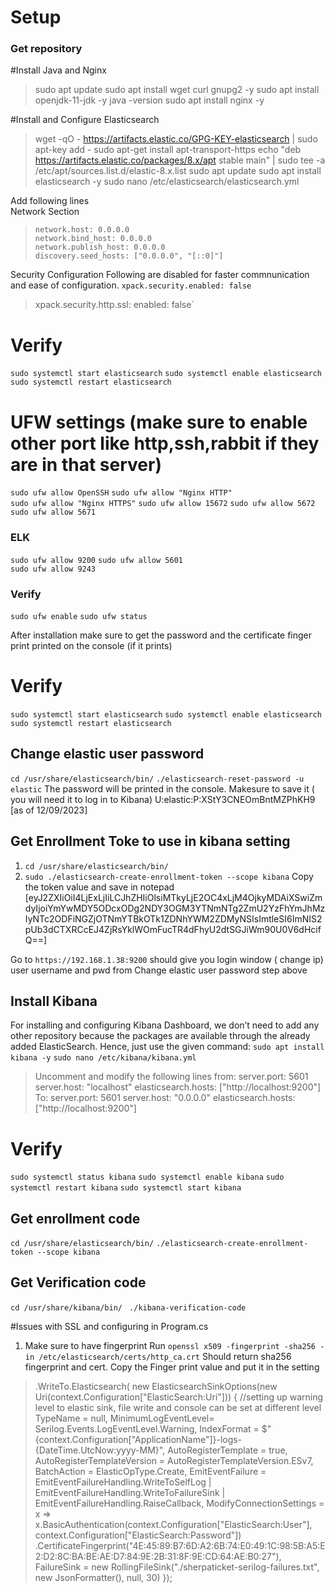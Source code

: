 # Setup
### Get repository
#Install Java and Nginx
>sudo apt update
sudo apt install wget curl gnupg2 -y
sudo apt install openjdk-11-jdk -y
java -version
sudo apt install nginx -y


#Install and Configure Elasticsearch
>wget -qO - https://artifacts.elastic.co/GPG-KEY-elasticsearch | sudo apt-key add -
sudo apt-get install apt-transport-https
echo "deb https://artifacts.elastic.co/packages/8.x/apt stable main" | sudo tee -a /etc/apt/sources.list.d/elastic-8.x.list
sudo apt update
sudo apt install elasticsearch -y
sudo nano /etc/elasticsearch/elasticsearch.yml


Add following lines  
Network Section
>`network.host: 0.0.0.0`  
`network.bind_host: 0.0.0.0`  
`network.publish_host: 0.0.0.0`  
`discovery.seed_hosts: ["0.0.0.0", "[::0]"]`

Security Configuration 
Following are disabled for faster commnunication and ease of configuration.
`xpack.security.enabled: false`
>xpack.security.http.ssl:
  enabled: false`


# Verify
`sudo systemctl start elasticsearch`
`sudo systemctl enable elasticsearch`
`sudo systemctl restart elasticsearch`

# UFW settings (make sure to enable other port like http,ssh,rabbit if they are in that server)

`sudo ufw allow OpenSSH`
`sudo ufw allow "Nginx HTTP"`  
`sudo ufw allow "Nginx HTTPS"` 
`sudo ufw allow 15672`
`sudo ufw allow 5672`
`sudo ufw allow 5671` 

### ELK
`sudo ufw allow 9200`
`sudo ufw allow 5601`  
`sudo ufw allow 9243` 

### Verify
`sudo ufw enable`
`sudo ufw status`

After installation make sure to get the password and the certificate finger print printed on the console (if it prints)

# Verify
`sudo systemctl start elasticsearch`
`sudo systemctl enable elasticsearch`
`sudo systemctl restart elasticsearch`

## Change elastic user password 

`cd /usr/share/elasticsearch/bin/`
`./elasticsearch-reset-password -u elastic`
The password will be printed in the console. Makesure to save it ( you will need it to log in to Kibana)
U:elastic:P:XStY3CNEOmBntMZPhKH9 [as of 12/09/2023]

## Get Enrollment Toke to use in kibana setting
1. `cd /usr/share/elasticsearch/bin/`
1. `sudo ./elasticsearch-create-enrollment-token --scope kibana`
Copy the token value and save in notepad
[eyJ2ZXIiOiI4LjExLjIiLCJhZHIiOlsiMTkyLjE2OC4xLjM4OjkyMDAiXSwiZmdyIjoiYmYwMDY5ODcxODg2NDY3OGM3YTNmNTg2ZmU2YzFhYmJhMzIyNTc2ODFiNGZjOTNmYTBkOTk1ZDNhYWM2ZDMyNSIsImtleSI6ImNIS2pUb3dCTXRCcEJ4ZjRsYklWOmFucTR4dFhyU2dtSGJiWm90U0V6dHcifQ==]

Go to 
`https://192.168.1.38:9200` should give you login window ( change ip) user username and pwd from Change elastic user password step above

## Install Kibana
For installing and configuring Kibana Dashboard, we don’t need to add any other repository because the packages are available through the already added ElasticSearch. Hence, just use the given command:
`sudo apt install kibana -y`
`sudo nano /etc/kibana/kibana.yml`
>Uncomment and modify the following lines from:
server.port: 5601
server.host: "localhost"
elasticsearch.hosts: ["http://localhost:9200"]
To:
server.port: 5601
server.host: "0.0.0.0"
elasticsearch.hosts: ["http://localhost:9200"]

# Verify
`sudo systemctl status kibana`
`sudo systemctl enable kibana`
`sudo systemctl restart kibana`
`sudo systemctl start kibana`

## Get enrollment code
`cd /usr/share/elasticsearch/bin/`
`./elasticsearch-create-enrollment-token --scope kibana`

## Get Verification code
`cd /usr/share/kibana/bin/`
` ./kibana-verification-code`


#Issues with SSL and configuring in Program.cs
1. Make sure to have fingerprint 
    Run
    `openssl x509 -fingerprint -sha256 -in /etc/elasticsearch/certs/http_ca.crt`
    Should return sha256 fingerprint and cert. Copy the Finger print value and put it in the setting 
>.WriteTo.Elasticsearch(
        new ElasticsearchSinkOptions(new Uri(context.Configuration["ElasticSearch:Uri"]))
        {
            //setting up warning level to elastic sink, file write and console can be set at different level
            TypeName = null,
            MinimumLogEventLevel= Serilog.Events.LogEventLevel.Warning,
            IndexFormat = $"{context.Configuration["ApplicationName"]}-logs-{DateTime.UtcNow:yyyy-MM}",
            AutoRegisterTemplate = true,
            AutoRegisterTemplateVersion = AutoRegisterTemplateVersion.ESv7,
            BatchAction = ElasticOpType.Create,
            EmitEventFailure = EmitEventFailureHandling.WriteToSelfLog |
                               EmitEventFailureHandling.WriteToFailureSink |
                               EmitEventFailureHandling.RaiseCallback,
            ModifyConnectionSettings = x => 
                x.BasicAuthentication(context.Configuration["ElasticSearch:User"], context.Configuration["ElasticSearch:Password"])
                .CertificateFingerprint("4E:45:89:B7:6D:A2:6B:74:E0:49:1C:98:5B:A5:E2:D2:8C:BA:BE:AE:D7:84:9E:2B:31:8F:9E:CD:64:AE:B0:27"),
            FailureSink = new RollingFileSink("./sherpaticket-serilog-failures.txt", new JsonFormatter(), null, 30)
        }); 
    